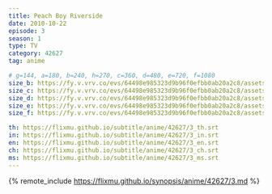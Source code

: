 ```yaml
---
title: Peach Boy Riverside
date: 2010-10-22
episode: 3
season: 1
type: TV
category: 42627
tag: anime

# g=144, a=180, b=240, h=270, c=360, d=480, e=720, f=1080
size_b: https://fy.v.vrv.co/evs/64498e985323d9b96f0efbb0ab20a2c8/assets/84ff35d5a49ef70ea8890efdb941f349_4101525.mp4
size_c: https://fy.v.vrv.co/evs/64498e985323d9b96f0efbb0ab20a2c8/assets/84ff35d5a49ef70ea8890efdb941f349_4101524.mp4
size_d: https://fy.v.vrv.co/evs/64498e985323d9b96f0efbb0ab20a2c8/assets/84ff35d5a49ef70ea8890efdb941f349_4101526.mp4
size_e: https://fy.v.vrv.co/evs/64498e985323d9b96f0efbb0ab20a2c8/assets/84ff35d5a49ef70ea8890efdb941f349_4101527.mp4
size_f: https://fy.v.vrv.co/evs/64498e985323d9b96f0efbb0ab20a2c8/assets/84ff35d5a49ef70ea8890efdb941f349_4101528.mp4

th: https://flixmu.github.io/subtitle/anime/42627/3_th.srt
in: https://flixmu.github.io/subtitle/anime/42627/3_in.srt
en: https://flixmu.github.io/subtitle/anime/42627/3_en.srt
ch: https://flixmu.github.io/subtitle/anime/42627/3_ch.srt
ms: https://flixmu.github.io/subtitle/anime/42627/3_ms.srt
---
```

{% remote_include https://flixmu.github.io/synopsis/anime/42627/3.md %}
